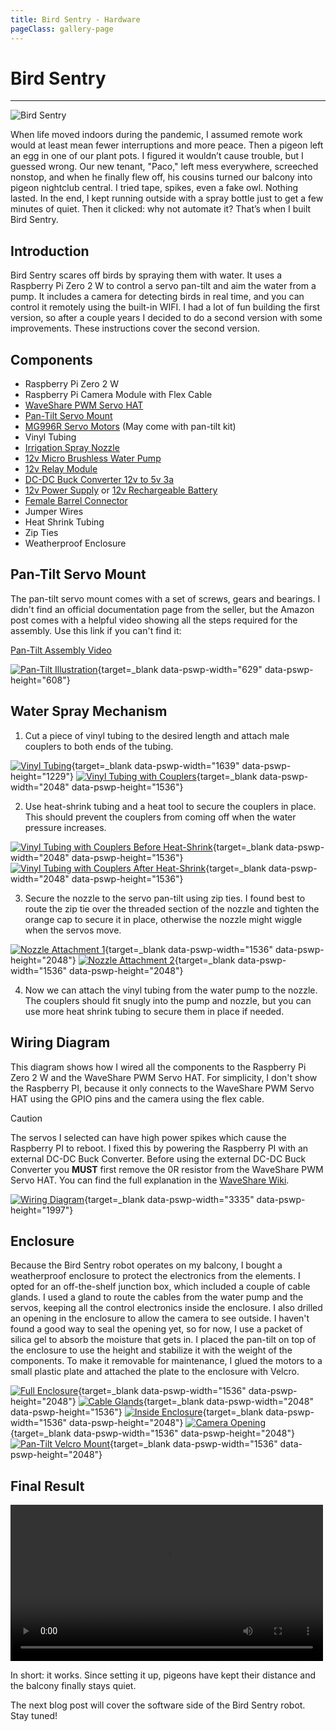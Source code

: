 ```yaml
---
title: Bird Sentry - Hardware
pageClass: gallery-page
---
```


# Bird Sentry
---

![Bird Sentry](./images/bird-sentry.jpg?w=688&format=avif)

When life moved indoors during the pandemic, I assumed remote work would at least mean fewer interruptions and more peace. Then a pigeon left an egg in one of our plant pots. I figured it wouldn’t cause trouble, but I guessed wrong. Our new tenant, "Paco," left mess everywhere, screeched nonstop, and when he finally flew off, his cousins turned our balcony into pigeon nightclub central. I tried tape, spikes, even a fake owl. Nothing lasted. In the end, I kept running outside with a spray bottle just to get a few minutes of quiet. Then it clicked: why not automate it? That’s when I built Bird Sentry.

## Introduction

Bird Sentry scares off birds by spraying them with water.
It uses a Raspberry Pi Zero 2 W to control a servo pan-tilt and aim the water from a pump.
It includes a camera for detecting birds in real time, and you can control it remotely using the built-in WIFI.
I had a lot of fun building the first version, so after a couple years I decided to do a second version with some improvements.
These instructions cover the second version.

## Components

- Raspberry Pi Zero 2 W
- Raspberry Pi Camera Module with Flex Cable
- [WaveShare PWM Servo HAT](https://www.waveshare.com/servo-driver-hat.htm)
- [Pan-Tilt Servo Mount](https://www.amazon.ca/gp/product/B07PQ12TXS)
- [MG996R Servo Motors](https://www.amazon.ca/gp/product/B07PQ12TXS) (May come with pan-tilt kit)
- Vinyl Tubing
- [Irrigation Spray Nozzle](https://www.amazon.ca/gp/product/B0CGLZG53L)
- [12v Micro Brushless Water Pump](https://www.amazon.ca/gp/product/B071RF314K)
- [12v Relay Module](https://www.amazon.ca/gp/product/B07WQH63FB)
- [DC-DC Buck Converter 12v to 5v 3a](https://www.amazon.ca/gp/product/B0B2RF1L92)
- [12v Power Supply](https://www.amazon.ca/gp/product/B01GEA8PQA) or [12v Rechargeable Battery](https://www.amazon.ca/gp/product/B07YRZYLKV)
- [Female Barrel Connector](https://www.amazon.ca/gp/product/B01J1WZENK)
- Jumper Wires
- Heat Shrink Tubing
- Zip Ties
- Weatherproof Enclosure

## Pan-Tilt Servo Mount

The pan-tilt servo mount comes with a set of screws, gears and bearings. I didn't find an official documentation page from the seller, but the Amazon post comes with a helpful video showing all the steps required for the assembly. Use this link if you can't find it:

[Pan-Tilt Assembly Video](/elechawk-pan-tilt-assembly.mp4)

[![Pan-Tilt Illustration](./images/pan-tilt-illustration.png?w=300)](./images/pan-tilt-illustration.png?format=png){target=_blank data-pswp-width="629" data-pswp-height="608"}

## Water Spray Mechanism

1. Cut a piece of vinyl tubing to the desired length and attach male couplers to both ends of the tubing.

[![Vinyl Tubing](./images/vinyl-tubing.jpg?h=230&format=avif)](./images/vinyl-tubing.jpg?format=avif){target=_blank data-pswp-width="1639" data-pswp-height="1229"}
[![Vinyl Tubing with Couplers](./images/vinyl-tubing-couplers.jpg?h=230&format=avif)](./images/vinyl-tubing-couplers.jpg?format=avif){target=_blank data-pswp-width="2048" data-pswp-height="1536"}

2. Use heat-shrink tubing and a heat tool to secure the couplers in place. This should prevent the couplers from coming off when the water pressure increases.

[![Vinyl Tubing with Couplers Before Heat-Shrink](./images/tubing-before-heat-shrink.jpg?h=230&format=avif)](./images/tubing-before-heat-shrink.jpg?format=avif){target=_blank data-pswp-width="2048" data-pswp-height="1536"}
[![Vinyl Tubing with Couplers After Heat-Shrink](./images/tubing-after-heat-shrink.jpg?h=230&format=avif)](./images/tubing-after-heat-shrink.jpg?format=avif){target=_blank data-pswp-width="2048" data-pswp-height="1536"}

3. Secure the nozzle to the servo pan-tilt using zip ties. I found best to route the zip tie over the threaded section of the nozzle and tighten the orange cap to secure it in place, otherwise the nozzle might wiggle when the servos move.

[![Nozzle Attachment 1](./images/nozzle-attachment1.jpg?h=307&format=avif)](./images/nozzle-attachment1.jpg?format=avif){target=_blank data-pswp-width="1536" data-pswp-height="2048"}
[![Nozzle Attachment 2](./images/nozzle-attachment2.jpg?h=307&format=avif)](./images/nozzle-attachment2.jpg?format=avif){target=_blank data-pswp-width="1536" data-pswp-height="2048"}

4. Now we can attach the vinyl tubing from the water pump to the nozzle. The couplers should fit snugly into the pump and nozzle, but you can use more heat shrink tubing to secure them in place if needed.

## Wiring Diagram

This diagram shows how I wired all the components to the Raspberry Pi Zero 2 W and the WaveShare PWM Servo HAT. For simplicity, I don't show the Raspberry PI, because it only connects to the WaveShare PWM Servo HAT using the GPIO pins and the camera using the flex cable.

> [!CAUTION]
> The servos I selected can have high power spikes which cause the Raspberry PI to reboot. I fixed this by powering the Raspberry PI with an external DC-DC Buck Converter.
Before using the external DC-DC Buck Converter you **MUST** first remove the 0R resistor from the WaveShare PWM Servo HAT. You can find the full explanation in the [WaveShare Wiki](https://www.waveshare.com/wiki/Servo_Driver_HAT).

[![Wiring Diagram](./images/wiring-diagram.png?w=688)](./images/wiring-diagram.pngformat=avif){target=_blank data-pswp-width="3335" data-pswp-height="1997"}

## Enclosure

Because the Bird Sentry robot operates on my balcony, I bought a weatherproof enclosure to protect the electronics from the elements.
I opted for an off-the-shelf junction box, which included a couple of cable glands.
I used a gland to route the cables from the water pump and the servos, keeping all the control electronics inside the enclosure.
I also drilled an opening in the enclosure to allow the camera to see outside. I haven't found a good way to seal the opening yet, so for now, I use a packet of silica gel to absorb the moisture that gets in.
I placed the pan-tilt on top of the enclosure to use the height and stabilize it with the weight of the components. To make it removable for maintenance, I glued the motors to a small plastic plate and attached the plate to the enclosure with Velcro.

[![Full Enclosure](./images/enclosure/full-mounted.jpg?h=230&format=avif)](./images/enclosure/full-mounted.jpg?format=avif){target=_blank data-pswp-width="1536" data-pswp-height="2048"}
[![Cable Glands](./images/enclosure/cable-glands.jpg?h=230&format=avif)](./images/enclosure/cable-glands.jpg?format=avif){target=_blank data-pswp-width="2048" data-pswp-height="1536"}
[![Inside Enclosure](./images/enclosure/inside-enclosure.jpg?h=230&format=avif)](./images/enclosure/inside-enclosure.jpg?format=avif){target=_blank data-pswp-width="1536" data-pswp-height="2048"}
[![Camera Opening](./images/enclosure/camera-hole.jpg?h=230&format=avif)](./images/enclosure/camera-hole.jpg?format=avif){target=_blank data-pswp-width="1536" data-pswp-height="2048"}
[![Pan-Tilt Velcro Mount](./images/enclosure/pan-tilt-velcro-mount.jpg?h=230&format=avif)](./images/enclosure/pan-tilt-velcro-mount.jpg?format=avif){target=_blank data-pswp-width="1536" data-pswp-height="2048"}

## Final Result

<video controls width="500px" style="margin:auto">
  <source src="/bird-sentry.mp4" type="video/mp4">
</video>

In short: it works. Since setting it up, pigeons have kept their distance and the balcony finally stays quiet.

The next blog post will cover the software side of the Bird Sentry robot. Stay tuned!
